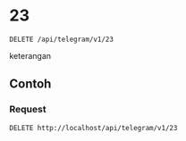 # 23
```http
DELETE /api/telegram/v1/23
```
keterangan

## Contoh

### Request
```http
DELETE http://localhost/api/telegram/v1/23
```
